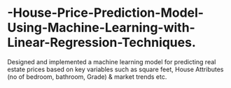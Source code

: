 # -House-Price-Prediction-Model-Using-Machine-Learning-with-Linear-Regression-Techniques.

 Designed and implemented a machine learning model for predicting real estate  prices based on key variables such as square feet, House Attributes (no of  bedroom, bathroom, Grade) & market trends etc.      
